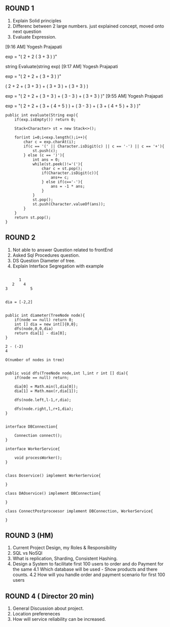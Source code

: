 ## ROUND 1

1. Explain Solid principles
2. Differenc between 2 large numbers. just explained concept, moved onto next question
3. Evaluate Expression.


[9:16 AM] Yogesh Prajapati
    
exp = "( 2 + 2 ( 3 + 3 ) )"

string Evaluate(string exp)
​[9:17 AM] Yogesh Prajapati
    
exp = "( 2 + 2 + ( 3 + 3 ) )"


( 2 + 2 + ( 3 + 3 ) + ( 3 + 3 ) + ( 3 + 3 ) )

exp = "( 2 + 2 + ( 3 + 3 ) + ( 3 - 3 ) + ( 3 + 3 ) )"
[9:55 AM] Yogesh Prajapati
    
exp = "( 2 + 2 + ( 3 + ( 4 + 5 ) ) + ( 3 - 3 ) + ( 3 + ( 4 + 5 ) + 3 ) )"

```
public int evaluate(String exp){
	if(exp.isEmpty()) return 0;

	Stack<Character> st = new Stack<>();

	for(int i=0;i<exp.length();i++){
		char c = exp.charAt(i);
		if(c == '(' || Character.isDigit(c) || c == '-') || c == '+'){
			st.push(c);
		} else (c == ')'){
			int ans = 0;
			while(st.peek()!='('){
				char c = st.pop();
				if(Character.isDigit(c)){
					ans+= c;
				} else if(c=='-'){
					ans = -1 * ans;
				}
			}
			st.pop();
			st.push(Character.valueOf(ans));
		}
	}
	return st.pop();
}
```

## ROUND 2 

1. Not able to answer Question related to frontEnd
2. Asked Sql Procedures question.
3. DS Question Diameter of tree.
4. Explain Interface Segregation with example

```

      1
   2    4
3          5


dia = [-2,2]


public int diameter(TreeNode node){
	if(node == null) return 0;
	int [] dia = new int[]{0,0};
	dfs(node,0,0,dia)
	return dia[1] - dia[0];
}

2 - (-2)
4

O(number of nodes in tree)


public void dfs(TreeNode node,int l,int r int [] dia){
	if(node == null) return;
	
	dia[0] = Math.min(l,dia[0]);
	dia[1] = Math.max(r,dia[1]);

	dfs(node.left,l-1,r,dia);

	dfs(node.right,l,r+1,dia);
}


interface DBConnection{
	
	Connection connect();
}

interface WorkerService{

	void processWorker();
}


class Doservice() implement WorkerService{
	
}

class DAOservice() implement DBConnection{
	
}

class ConnectPostproceesor implement DBConnection, WorkerService{
	
}
```

## ROUND 3 (HM)

1. Current Project Design, my Roles & Responsibility
2. SQL vs NoSQl
3. What is replication, Sharding, Consistent Hashing.
4. Design a System to facilitate first 100 users to order and do Payment for the same 
   4.1 Which database will be used - Show products and there counts.
   4.2 How will you handle order and payment scenario for first 100 users

## ROUND 4 ( Director 20 min)

1. General Discussion about project.
2. Location prefereneces
3. How will service reliability can be increased.
